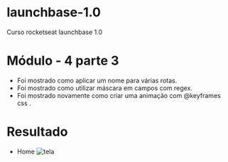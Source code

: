 # launchbase-1.0
Curso rocketseat launchbase 1.0

# Módulo - 4 parte 3

 - Foi mostrado como aplicar um nome para várias rotas.
 - Foi mostrado como utilizar máscara em campos com regex.
 - Foi mostrado novamente como criar uma animação com @keyframes css .

# Resultado

- Home
![tela]()
